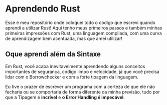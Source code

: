 # Aprendendo Rust
Esse é meu repositório onde coloquei todo o código que escrevi quando aprendi a utilizar Rust!
Aqui tenho meus primeiros passos e também minhas primeiras impressões com Rust, uma linguagem compilada, com uma curva de aprendizagem bem acentuada, mas que amei utilizar!

## Oque aprendi além da Sintaxe
Em Rust, você acaba inevitavelmente aprendendo alguns conceitos importantes de segurança, código limpo e velocidade, já que você precisa lidar com o Borrowchecker e com a forte tipagem da linguagem.

Eu tive o prazer de escrever um programa com a certeza de que ele não fecharia ou se comportaria de forma diferente da minha previsão, tudo por que a Tipagem é **incrível** e **o Error Handling é impecável**.
